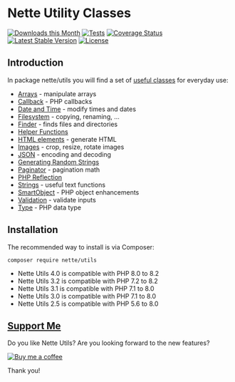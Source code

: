 Nette Utility Classes
=====================

[![Downloads this Month](https://img.shields.io/packagist/dm/nette/utils.svg)](https://packagist.org/packages/nette/utils)
[![Tests](https://github.com/nette/utils/workflows/Tests/badge.svg?branch=master)](https://github.com/nette/utils/actions)
[![Coverage Status](https://coveralls.io/repos/github/nette/utils/badge.svg?branch=master)](https://coveralls.io/github/nette/utils?branch=master)
[![Latest Stable Version](https://poser.pugx.org/nette/utils/v/stable)](https://github.com/nette/utils/releases)
[![License](https://img.shields.io/badge/license-New%20BSD-blue.svg)](https://github.com/nette/utils/blob/master/license.md)


Introduction
------------

In package nette/utils you will find a set of [useful classes](https://doc.nette.org/utils) for everyday use:

- [Arrays](https://doc.nette.org/utils/arrays) - manipulate arrays
- [Callback](https://doc.nette.org/utils/callback) - PHP callbacks
- [Date and Time](https://doc.nette.org/utils/datetime) - modify times and dates
- [Filesystem](https://doc.nette.org/utils/filesystem) - copying, renaming, …
- [Finder](https://doc.nette.org/utils/finder) - finds files and directories
- [Helper Functions](https://doc.nette.org/utils/helpers)
- [HTML elements](https://doc.nette.org/utils/html-elements) - generate HTML
- [Images](https://doc.nette.org/utils/images) - crop, resize, rotate images
- [JSON](https://doc.nette.org/utils/json) - encoding and decoding
- [Generating Random Strings](https://doc.nette.org/utils/random)
- [Paginator](https://doc.nette.org/utils/paginator) - pagination math
- [PHP Reflection](https://doc.nette.org/utils/reflection)
- [Strings](https://doc.nette.org/utils/strings) - useful text functions
- [SmartObject](https://doc.nette.org/utils/smartobject) - PHP object enhancements
- [Validation](https://doc.nette.org/utils/validators) - validate inputs
- [Type](https://doc.nette.org/utils/type) - PHP data type


Installation
------------

The recommended way to install is via Composer:

```
composer require nette/utils
```

- Nette Utils 4.0 is compatible with PHP 8.0 to 8.2
- Nette Utils 3.2 is compatible with PHP 7.2 to 8.2
- Nette Utils 3.1 is compatible with PHP 7.1 to 8.0
- Nette Utils 3.0 is compatible with PHP 7.1 to 8.0
- Nette Utils 2.5 is compatible with PHP 5.6 to 8.0

[Support Me](https://github.com/sponsors/dg)
--------------------------------------------

Do you like Nette Utils? Are you looking forward to the new features?

[![Buy me a coffee](https://files.nette.org/icons/donation-3.svg)](https://github.com/sponsors/dg)

Thank you!
